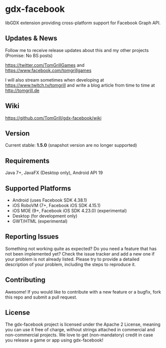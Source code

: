 # gdx-facebook
libGDX extension providing cross-platform support for Facebook Graph API.

## Updates & News
Follow me to receive release updates about this and my other projects (Promise: No BS posts)

https://twitter.com/TomGrillGames and https://www.facebook.com/tomgrillgames

I will also stream sometimes when developing at https://www.twitch.tv/tomgrill and write a blog article from time to time at http://tomgrill.de 

## Wiki
https://github.com/TomGrill/gdx-facebook/wiki

## Version
Current stable: **1.5.0** (snapshot version are no longer supported)

## Requirements
Java 7+, JavaFX (Desktop only), Android API 19

## Supported Platforms
- Android (uses Facebook SDK 4.38.1)
- iOS RoboVM (7+, Facebook iOS SDK 4.15.1)
- iOS MOE (9+, Facebook iOS SDK 4.23.0) (experimental)
- Desktop (for development only)
- GWT/HTML (experimental)

## Reporting Issues

Something not working quite as expected? Do you need a feature that has not been implemented yet? Check the issue tracker and add a new one if your problem is not already listed. Please try to provide a detailed description of your problem, including the steps to reproduce it.

## Contributing

Awesome! If you would like to contribute with a new feature or a bugfix, fork this repo and submit a pull request.

## License

The gdx-facebook project is licensed under the Apache 2 License, meaning you can use it free of charge, without strings attached in commercial and non-commercial projects. We love to get (non-mandatory) credit in case you release a game or app using gdx-facebook!
